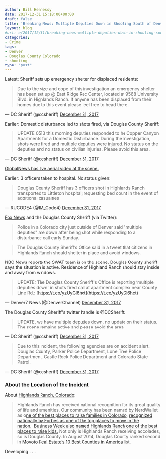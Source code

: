 ```yaml
---
author: Bill Hennessy
date: 2017-12-31 15:18:00+00:00
draft: false
title: 'Breaking News: Multiple Deputies Down in Shooting South of Denver (Active)'
layout: blog
#url: e/2017/12/31/breaking-news-multiple-deputies-down-in-shooting-south-of-denver-active/
categories:
- Crime
tags:
- Denver
- Douglas County Colorado
- shooting
type: "post"
---
```


Latest: Sheriff sets up emergency shelter for displaced residents:



> 

> 
> Due to the size and cope of this investigation an emergency shelter has been set up @ East Ridge Rec Center, located at 9568 University Blvd. in Highlands Ranch. If anyone has been displaced from their homes due to this event please feel free to head there.
> 
> 
— DC Sheriff (@dcsheriff) [December 31, 2017](https://twitter.com/dcsheriff/status/947497734969397248?ref_src=twsrc%5Etfw)





Earlier: Domestic disturbance led to shots fired, via Douglas County Sheriff:



> 

> 
> UPDATE 0513 this morning deputies responded to he Copper Canyon Apartments for a Domestic Disturbance. During the Investigation, shots were fired and multiple deputies were injured. No status on the deputies and no status on civilian injuries. Please avoid this area.
> 
> 
— DC Sheriff (@dcsheriff) [December 31, 2017](https://twitter.com/dcsheriff/status/947491661181063173?ref_src=twsrc%5Etfw)





[GlobalNews has live aerial video at the scene.](https://globalnews.ca/news/3939798/multiple-officers-down-colorado/)

Earlier: 3 officers taken to hospital. No status given:



> 

> 
> Douglas County Sheriff has 3 officers shot in Highlands Ranch transported to Littleton hospital; requesting bed count in the event of additional casualties
> 
> 
— RUCODE4 (@IM_Code4) [December 31, 2017](https://twitter.com/IM_Code4/status/947471749116919811?ref_src=twsrc%5Etfw)




[Fox News](https://www.foxnews.com/us/2017/12/31/colorado-police-say-multiple-deputies-down-in-incident-outside-denver.html) and the Douglas County Sheriff (via Twitter):



> 

> 
> Police in a Colorado city just outside of Denver said "multiple deputies" are down after being shot while responding to a disturbance call early Sunday.
> 
> 

> 
> The Douglas County Sheriff’s Office said in a tweet that citizens in Highlands Ranch should shelter in place and avoid windows.
> 
> 




NBC News reports the SWAT team is on the scene. Douglas County sheriff says the situation is active. Residence of Highland Ranch should stay inside and away from windows.



> 

> 
> UPDATE: The Douglas County Sheriff's Office is reporting ‘multiple deputies down' in shots fired call at apartment complex near County Line Rd.: [https://t.co/yzUyGl6hct](https://t.co/yzUyGl6hct)
> 
> 
— Denver7 News (@DenverChannel) [December 31, 2017](https://twitter.com/DenverChannel/status/947480163096203265?ref_src=twsrc%5Etfw)





The Douglas County Sheriff's twitter handle is @DCSheriff:



> 

> 
> UPDATE, we have multiple deputies down, no update on their status. The scene remains active and please avoid the area.
> 
> 
— DC Sheriff (@dcsheriff) [December 31, 2017](https://twitter.com/dcsheriff/status/947477506160021504?ref_src=twsrc%5Etfw)







> 

> 
> Due to this incident, the following agencies are on accident alert. Douglas County, Parker Police Department, Lone Tree Police Department, Castle Rock Police Department and Colorado State Patrol.
> 
> 
— DC Sheriff (@dcsheriff) [December 31, 2017](https://twitter.com/dcsheriff/status/947481816151273474?ref_src=twsrc%5Etfw)







### About the Location of the Incident



About [Highlands Ranch, Colorado](https://highlandsranch.org/community/about-highlands-ranch/):



> Highlands Ranch has received national recognition for its great quality of life and amenities. Our community has been named by NerdWallet as o[ne of the best places to raise families in Colorado](https://www.nerdwallet.com/blog/cities/economics/best-places-for-young-families-in-colorado/), [recognized nationally by Forbes as one of the top places to move in the nation.](https://www.forbes.com/2009/07/07/relocate-relocation-cities-lifestyle-real-estate-affordable-moving_slide_21.html?partner=email)  [Business Week also named Highlands Ranch one of the best places to raise kids.](https://images.businessweek.com/ss/09/11/1117_best_places_to_raise_kids/7.htm) Not only is Highlands Ranch receiving accolades, so is Douglas County. In August 2014, Douglas County ranked second in [Movoto Real Estate’s 10 Best Counties in America](https://www.bizjournals.com/denver/blog/broadway_17th/2014/08/a-colorado-county-is-ranked-among-10-best-in.html) list.



Developing . . .
